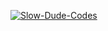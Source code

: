 <a href="https://ibb.co/xgVKd91"><img src="https://i.ibb.co/wQDZjGS/Slow-Dude-Codes.png" alt="Slow-Dude-Codes" border="0"></a>

